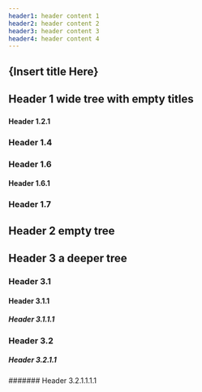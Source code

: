 ```yaml
---
header1: header content 1
header2: header content 2
header3: header content 3
header4: header content 4
---
```


## {Insert title Here}

## Header 1 wide tree with empty titles

### 

#### 

### 

#### Header 1.2.1

### 

### Header 1.4

### 

### Header 1.6

#### Header 1.6.1

### Header 1.7

## Header 2 empty tree

## Header 3 a deeper tree

### Header 3.1

#### Header 3.1.1

##### Header 3.1.1.1

### Header 3.2

##### Header 3.2.1.1

####### Header 3.2.1.1.1.1
